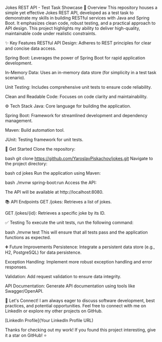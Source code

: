 Jokes REST API - Test Task Showcase
🎯 Overview
This repository houses a simple yet effective Jokes REST API, developed as a test task to demonstrate my skills in building RESTful services with Java and Spring Boot. It emphasizes clean code, robust testing, and a practical approach to API design. This project highlights my ability to deliver high-quality, maintainable code under realistic constraints.

✨ Key Features
RESTful API Design: Adheres to REST principles for clear and concise data access.

Spring Boot: Leverages the power of Spring Boot for rapid application development.

In-Memory Data: Uses an in-memory data store (for simplicity in a test task scenario).

Unit Testing: Includes comprehensive unit tests to ensure code reliability.

Clean and Readable Code: Focuses on code clarity and maintainability.

⚙️ Tech Stack
Java: Core language for building the application.

Spring Boot: Framework for streamlined development and dependency management.

Maven: Build automation tool.

JUnit: Testing framework for unit tests.

🚀 Get Started
Clone the repository:

bash
git clone https://github.com/YaroslavPiskachov/jokes.git
Navigate to the project directory:

bash
cd jokes
Run the application using Maven:

bash
./mvnw spring-boot:run
Access the API:

The API will be available at http://localhost:8080.

📚 API Endpoints
GET /jokes: Retrieves a list of jokes.

GET /jokes/{id}: Retrieves a specific joke by its ID.

✅ Testing
To execute the unit tests, run the following command:

bash
./mvnw test
This will ensure that all tests pass and the application functions as expected.

➕ Future Improvements
Persistence: Integrate a persistent data store (e.g., H2, PostgreSQL) for data persistence.

Exception Handling: Implement more robust exception handling and error responses.

Validation: Add request validation to ensure data integrity.

API Documentation: Generate API documentation using tools like Swagger/OpenAPI.

🤝 Let's Connect!
I am always eager to discuss software development, best practices, and potential opportunities. Feel free to connect with me on LinkedIn or explore my other projects on GitHub.

[LinkedIn Profile](Your LinkedIn Profile URL)

Thanks for checking out my work! If you found this project interesting, give it a star on GitHub! ⭐
